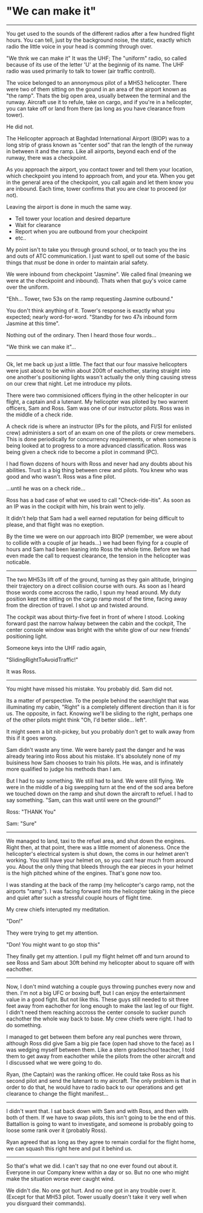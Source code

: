 ﻿# "We can make it"
--- 
You get used to the sounds of the different radios after a few hundred flight hours. You can tell, just by the background noise, the static, exactly which radio the little voice in your head is comming through over.

"We thnk we can make it" It was the UHF; The "uniform" radio, so called because of its use of the letter 'U' at the beginnig of its name. The UHF radio was used primarily to talk to tower (air traffic controll).

The voice belonged to an annonymous pilot of a MH53 helicopter. There were two of them sitting on the gound in an area of the airport known as "the ramp". Thats the big open area, usually between the terminal and the runway. Aircraft use it to refule, take on cargo, and if you're in a helicopter, you can take off or land from there (as long as you have clearance from tower).

He did not.

The Helicopter approach at Baghdad International Airport (BIOP) was to a long strip of grass known as "center sod" that ran the length of the runway in between it and the ramp. Like all airports, beyond each end of the runway, there was a checkpoint.

As you approach the airport, you contact tower and tell them your location, which checkpoint you intend to approach from, and your eta. When you get in the general area of the checkpoint, you call again and let them know you are inbound. Each time, tower confirms that you are clear to proceed (or not).

Leaving the airport is done in much the same way.
- Tell tower your location and desired departure
- Wait for clearance
- Report when you are outbound from your checkpoint
- etc..

My point isn't to take you through ground school, or to teach you the ins and outs of ATC communication. I just want to spell out some of the basic things that *must* be done in order to maintain arial safety.

We were inbound from checkpoint "Jasmine". We called final (meaning we were at the checkpoint and inbound). Thats when that guy's voice came over the uniform.

"Ehh... Tower, two 53s on the ramp requesting Jasmine outbound."

You don't think anything of it. Tower's response is exactly what you expected; nearly word-for-word. "Standby for two 47s inbound form Jasmine at this time".

Nothing out of the ordinary. Then I heard those four words...

"We think we can make it"...

---

Ok, let me back up just a little. The fact that our four massive helicopters were just about to be within about 200ft of eachother, staring straight into one another's positioning lights wasn't actually the only thing causing stress on our crew that night. Let me introduce my pilots.

There were two commisioned officers flying in the other helicopter in our flight, a captain and a lutenant. My helicopter was piloted by two warrent officers, Sam and Ross. Sam was one of our instructor pilots. Ross was in the middle of a check ride.

A check ride is where an instructor (IPs for the pilots, and FI/SI for enlisted crew) administers a sort of an exam on one of the pilots or crew memebers. This is done periodically for concurrency requirements, or when someone is being looked at to progress to a more advanced classification. Ross was being given a check ride to become a pilot in command (PC).

I had flown dozens of hours with Ross and never had any doubts about his abilities. Trust is a big thing between crew and pilots. You knew who was good and who wasn't. Ross was a fine pilot.


...until he was on a check ride...

Ross has a bad case of what we used to call "Check-ride-itis". As soon as an IP was in the cockpit with him, his brain went to jelly.

It didn't help that Sam had a well earned reputation for being difficult to please, and that flight was no exeption.

By the time we were on our approach into BIOP (remember, we were about to collide with a couple of jar heads...) we had been flying for a couple of hours and Sam had been leaning into Ross the whole time. Before we had even made the call to request clearance, the tension in the helicopter was noticable.

---

The two MH53s lift off of the ground, turning as they gain altitude, bringing their trajectory on a direct collision course with ours. As soon as I heard those words come accross the radio, I spun my head around. My duty position kept me sitting on the cargo ramp most of the time, facing away from the direction of travel. I shot up and twisted around.

The cockpit was about thirty-five feet in front of where I stood. Looking forward past the narrow halway between the cabin and the cockpit, The center console window was bright with the white glow of our new friends' positioning light.

Someone keys into the UHF radio again,

"SlidingRightToAvoidTraffic!"

It was Ross. 

---

You might have missed his mistake. You probably did. Sam did not.

Its a matter of perspective. To the people behind the searchlight that was illuminating my cabin, "Right" is a completely different direction than it is for us. The opposite, in fact. Knowing we'll be sliding to the right, perhaps one of the other pilots might think "Oh, I'd better slide... left".

It might seem a bit nit-pickey, but you probably don't get to walk away from this if it goes wrong.

Sam didn't waste any time. We were barely past the danger and he was already tearing into Ross about his mistake. It's absolutely none of my buisiness how Sam chooses to train his pilots. He was, and is infinately more qualified to judge his methods than I am.

But I had to say something. We still had to land. We were still flying. We were in the middle of a big swepping turn at the end of the sod area before we touched down on the ramp and shut down the aircraft to refuel. I had to say something. "Sam, can this wait until were on the ground?"

Ross: "THANK You"

Sam: "Sure"

---

We managed to land, taxi to the refuel area, and shut down the engines. Right then, at that point, there was a little moment of aloneness. Once the helicopter's electrical system is shut down, the coms in our helmet aren't working. You still have your helmet on, so you cant hear much from around you. About the only thing that bleeds through the ear pieces in your helmet is the high pitched whine of the engines. That's gone now too.

I was standing at the back of the ramp (my helicopter's cargo ramp, not the airports "ramp"). I was facing forward into the helicopter taking in the piece and quiet after such a stressful couple hours of flight time.

My crew chiefs interupted my meditation.

"Don!"

They were trying to get my attention.

"Don! You might want to go stop this"

They finally get my attention. I pull my flight helmet off and turn around to see Ross and Sam about 30ft behind my helicopter about to square off with eachother.

---

Now, I don't mind watching a couple guys throwing punches every now and then. I'm not a big UFC or boxing buff, but I can enjoy the entertainment value in a good fight. But not like this. These guys still needed to sit three feet away from eachother for long enough to make the last leg of our flight. I didn't need them reaching accross the center console to sucker punch eachother the whole way back to base. My crew chiefs were right. I had to do something.

I managed to get between them before any real punches were thrown, although Ross did give Sam a big pie face (open had shove to the face) as I was wedging myself between them. Like a stern gradeschool teacher, I told them to get away from eachother while the pilots from the other aircraft and I discussed what we were going to do.

Ryan, (the Captain) was the ranking officer. He could take Ross as his second pilot and send the lutenant to my aircraft. The only problem is that in order to do that, he would have to radio back to our operations and get clearance to change the flight manifest...

---

I didn't want that. I sat back down with Sam and with Ross, and then with both of them. If we have to swap pilots, this isn't going to be the end of this. Battallion is going to want to investigate, and someone is probably going to loose some rank over it (probably Ross).

Ryan agreed that as long as they agree to remain cordial for the flight home, we can squash this right here and put it behind us.

---

So that's what we did. I can't say that no one ever found out about it. Everyone in our Company knew within a day or so. But no one who might make the situation worse ever caught wind.

We didn't die. No one got hurt. And no one got in any trouble over it. (Except for that MH53 pilot. Tower usually doesn't take it very well when you disrguard their commands).
